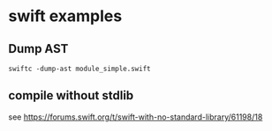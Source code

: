 # swift examples

## Dump AST

```
swiftc -dump-ast module_simple.swift
```

## compile without stdlib

see https://forums.swift.org/t/swift-with-no-standard-library/61198/18
